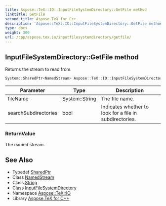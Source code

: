 ```yaml
---
title: Aspose::TeX::IO::InputFileSystemDirectory::GetFile method
linktitle: GetFile
second_title: Aspose.TeX for C++
description: 'Aspose::TeX::IO::InputFileSystemDirectory::GetFile method. Returns the stream to read from in C++.'
type: docs
weight: 300
url: /cpp/aspose.tex.io/inputfilesystemdirectory/getfile/
---
```

## InputFileSystemDirectory::GetFile method


Returns the stream to read from.

```cpp
System::SharedPtr<NamedStream> Aspose::TeX::IO::InputFileSystemDirectory::GetFile(System::String fileName, bool searchSubdirectories=false) override
```


| Parameter | Type | Description |
| --- | --- | --- |
| fileName | System::String | The file name. |
| searchSubdirectories | bool | Indicates whether to look for a file in subdirectories. |

### ReturnValue

The named stream.

## See Also

* Typedef [SharedPtr](../../../system/sharedptr/)
* Class [NamedStream](../../namedstream/)
* Class [String](../../../system/string/)
* Class [InputFileSystemDirectory](../)
* Namespace [Aspose::TeX::IO](../../)
* Library [Aspose.TeX for C++](../../../)

